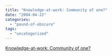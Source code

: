 ```yaml
---
title: "Knowledge-at-work: Community of one?"
date: "2004-04-22"
categories: 
  - "pound-of-obscure"
tags: 
  - "uncategorized"
---
```


[Knowledge-at-work: Community of one?](http://denham.typepad.com/km/2004/02/community_of_on.html)
